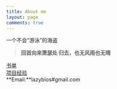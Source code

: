 ```yaml
---
title: About me
layout: page
comments: true
---
```

一个不会“游泳”的海盗

> **回首向来萧瑟处  归去，也无风雨也无晴**

[书单](http://lazybios.com/books)    
[项目经验](http://lazybios.com/projects)    
**Email:**lazybios#gmail.com    

